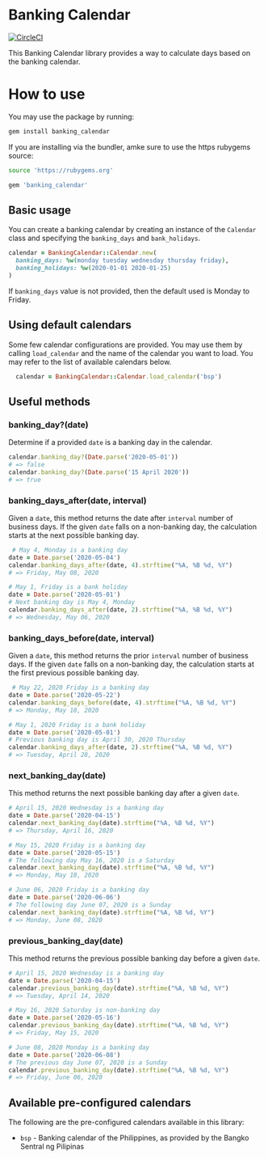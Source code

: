 # Banking Calendar

[![CircleCI](https://circleci.com/gh/paymongo/banking_calendar.svg?style=svg)](https://circleci.com/gh/paymongo/banking_calendar)

This Banking Calendar library provides a way to calculate days based on the banking calendar.

# How to use

You may use the package by running:

```sh
gem install banking_calendar
```

If you are installing via the bundler, amke sure to use the https rubygems source:

```sh
source 'https://rubygems.org'

gem 'banking_calendar'
```
## Basic usage

You can create a banking calendar by creating an instance of the `Calendar` class and specifying
the `banking_days` and `bank_holidays`.

```ruby
calendar = BankingCalendar::Calendar.new(
  banking_days: %w(monday tuesday wednesday thursday friday),
  banking_holidays: %w(2020-01-01 2020-01-25)
)
```
If `banking_days` value is not provided, then the default used is Monday to Friday.

## Using default calendars

Some few calendar configurations are provided. You may use them by calling `load_calendar` and
the name of the calendar you want to load. You may refer to the list of available calendars below.

```ruby
  calendar = BankingCalendar::Calendar.load_calendar('bsp')
```

## Useful methods

### banking_day?(date)
Determine if a provided `date` is a banking day in the calendar.

```ruby
calendar.banking_day?(Date.parse('2020-05-01'))
# => false
calendar.banking_day?(Date.parse('15 April 2020'))
# => true
```

### banking_days_after(date, interval)
Given a `date`, this method returns the date after `interval` number of business days. If the given
`date` falls on a non-banking day, the calculation starts at the next possible banking day.

```ruby
 # May 4, Monday is a banking day
date = Date.parse('2020-05-04')
calendar.banking_days_after(date, 4).strftime("%A, %B %d, %Y")
# => Friday, May 08, 2020

# May 1, Friday is a bank holiday
date = Date.parse('2020-05-01')
# Next banking day is May 4, Monday
calendar.banking_days_after(date, 2).strftime("%A, %B %d, %Y")
# => Wednesday, May 06, 2020
```

### banking_days_before(date, interval)
Given a `date`, this method returns the prior `interval` number of business days. If the given
`date` falls on a non-banking day, the calculation starts at the first previous possible banking day.

```ruby
 # May 22, 2020 Friday is a banking day
date = Date.parse('2020-05-22')
calendar.banking_days_before(date, 4).strftime("%A, %B %d, %Y")
# => Monday, May 18, 2020

# May 1, 2020 Friday is a bank holiday
date = Date.parse('2020-05-01')
# Previous banking day is April 30, 2020 Thursday
calendar.banking_days_after(date, 2).strftime("%A, %B %d, %Y")
# => Tuesday, April 28, 2020
```

### next_banking_day(date)
This method returns the next possible banking day after a given `date`.

```ruby
# April 15, 2020 Wednesday is a banking day
date = Date.parse('2020-04-15')
calendar.next_banking_day(date).strftime("%A, %B %d, %Y")
# => Thursday, April 16, 2020

# May 15, 2020 Friday is a banking day
date = Date.parse('2020-05-15')
# The following day May 16, 2020 is a Saturday
calendar.next_banking_day(date).strftime("%A, %B %d, %Y")
# => Monday, May 18, 2020

# June 06, 2020 Friday is a banking day
date = Date.parse('2020-06-06')
# The following day June 07, 2020 is a Sunday
calendar.next_banking_day(date).strftime("%A, %B %d, %Y")
# => Monday, June 08, 2020
```

### previous_banking_day(date)
This method returns the previous possible banking day before a given `date`.

```ruby
# April 15, 2020 Wednesday is a banking day
date = Date.parse('2020-04-15')
calendar.previous_banking_day(date).strftime("%A, %B %d, %Y")
# => Tuesday, April 14, 2020

# May 16, 2020 Saturday is non-banking day
date = Date.parse('2020-05-16')
calendar.previous_banking_day(date).strftime("%A, %B %d, %Y")
# => Friday, May 15, 2020

# June 08, 2020 Monday is a banking day
date = Date.parse('2020-06-08')
# The previous day June 07, 2020 is a Sunday
calendar.previous_banking_day(date).strftime("%A, %B %d, %Y")
# => Friday, June 06, 2020
```

## Available pre-configured calendars

The following are the pre-configured calendars available in this library:

  - `bsp` - Banking calendar of the Philippines, as provided by the Bangko Sentral ng Pilipinas
